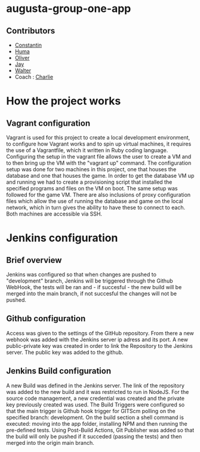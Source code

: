 # augusta-group-one-app

## Contributors

- [Constantin](https://github.com/Constantin-Coica)
- [Huma](https://github.com/humashaikhc)
- [Oliver](https://github.com/ovt12)
- [Jay](https://github.com/JayBuckby)
- [Walter](https://github.com/waltervoynarovsky)
- Coach : [Charlie](https://github.com/Charlie-robin)

# How the project works

## Vagrant configuration

Vagrant is used for this project to create a local development environment, to configure how Vagrant works and to spin up virtual machines, it requires the use of a Vagrantfile, which it written in Ruby coding language. Configuring the setup in the vagrant file allows the user to create a VM and to then bring up the VM with the "vagrant up" command. The configuration setup was done for two machines in this project, one that houses the database and one that houses the game. In order to get the database VM up and running we had to create a provisioning script that installed the specified programs and files on the VM on boot. The same setup was followed for the game VM. There are also inclusions of proxy configuration files which allow the use of running the database and game on the local network, which in turn gives the ability to have these to connect to each. Both machines are accessible via SSH.

# Jenkins configuration

## Brief overview

Jenkins was configured so that when changes are pushed to "development" branch, Jenkins will be triggered through
the Github WebHook, the tests will be ran and - if succesful - the new build will be merged into the main branch, if not succesful the changes will not be pushed.

## Github configuration

Access was given to the settings of the GitHub repository. From there a new webhook was added with the Jenkins
server ip adress and its port. A new public-private key was created in order to link the Repository to the Jenkins
server. The public key was added to the github.

## Jenkins Build configuration

A new Build was defined in the Jenkins server. The link of the repository was added to the new build and it was
restricted to run in NodeJS. For the source code management, a new credential was created and the private key previously created was used. The Build Triggers were configured so that the main trigger is Github hook trigger for GITScm polling on the specified branch: development.
On the build section a shell command is executed: moving into the app folder, installing NPM and then running the pre-defined tests.
Using Post-Build Actions, Git Publisher was added so that the build will only be pushed if it succeded (passing the tests) and then merged into the origin main branch.
